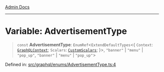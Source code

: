 [Admin Docs](/)

***

# Variable: AdvertisementType

> `const` **AdvertisementType**: `EnumRef`\<`ExtendDefaultTypes`\<\{ `Context`: [`GraphQLContext`](../../../context/type-aliases/GraphQLContext.md); `Scalars`: [`CustomScalars`](../../../scalars/type-aliases/CustomScalars.md); \}\>, `"banner"` \| `"menu"` \| `"pop_up"`, `"banner"` \| `"menu"` \| `"pop_up"`\>

Defined in: [src/graphql/enums/AdvertisementType.ts:4](https://github.com/syedali237/talawa-api/blob/98bc58250f2ff99b91cd3ae158cc2ad171f7d560/src/graphql/enums/AdvertisementType.ts#L4)

